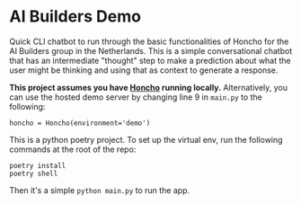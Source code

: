 # AI Builders Demo

Quick CLI chatbot to run through the basic functionalities of Honcho for the AI Builders group in the Netherlands. This is a simple conversational chatbot that has an intermediate "thought" step to make a prediction about what the user might be thinking and using that as context to generate a response.

**This project assumes you have [Honcho]([url](https://github.com/plastic-labs/honcho)) running locally.** Alternatively, you can use the hosted demo server by changing line 9 in `main.py` to the following:
```
honcho = Honcho(environment='demo')
```

This is a python poetry project. To set up the virtual env, run the following commands at the root of the repo:

```
poetry install
poetry shell
```

Then it's a simple `python main.py` to run the app.
